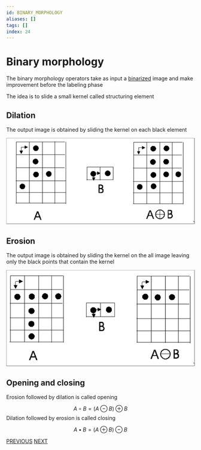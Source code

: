 ```yaml
---
id: BINARY_MORPHOLOGY
aliases: []
tags: []
index: 24
---
```


# Binary morphology

The binary morphology operators take as input a [binarized](pages/computer_vision/image_segmentation_blob_analysis/binarization.md) image and make improvement before the labeling phase

The idea is to slide a small kernel called structuring element

## Dilation

The output image is obtained by sliding the kernel on each black element

![](assets/computer_vision/Pasted_image_20240303171944.png)
## Erosion

The output image is obtained by sliding the kernel on the all image leaving only the black points that contain the kernel

![](assets/computer_vision/Pasted_image_20240303172045.png)

## Opening and closing

Erosion followed by dilation is called opening

$$
A \circ B = (A \ominus B) \oplus B
$$
Dilation followed by erosion is called closing

$$
A \bullet B = (A \oplus B) \ominus B
$$

[PREVIOUS](pages/computer_vision/image_segmentation_blob_analysis/color_based_segmentation.md) [NEXT](pages/computer_vision/image_segmentation_blob_analysis/components_labeling.md)
